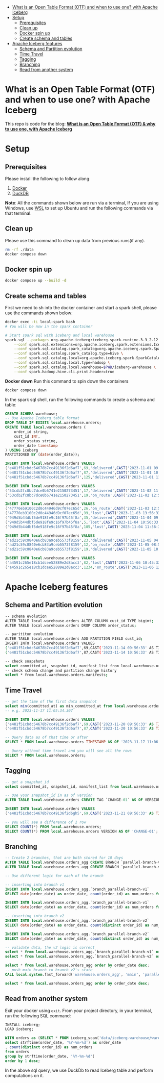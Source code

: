 - [What is an Open Table Format (OTF) and when to use one? with Apache Iceberg](#what-is-an-open-table-format--otf--and-when-to-use-one--with-apache-iceberg)
- [Setup](#setup)
  * [Prerequisites](#prerequisites)
  * [Clean up](#clean-up)
  * [Docker spin up](#docker-spin-up)
  * [Create schema and tables](#create-schema-and-tables)
- [Apache Iceberg features](#apache-iceberg-features)
  * [Schema and Partition evolution](#schema-and-partition-evolution)
  * [Time Travel](#time-travel)
  * [Tagging](#tagging)
  * [Branching](#branching)
  * [Read from another system](#read-from-another-system)


# What is an Open Table Format (OTF) and when to use one? with Apache Iceberg

This repo is code for the blog: **[What is an Open Table Format (OTF) & why to use one, with Apache Iceberg](https://www.startdataengineering.com/post/what_why_table_format/)**

# Setup

## Prerequisites

Please install the following to follow along

1. [Docker](https://docs.docker.com/engine/install/)
2. [DuckDB](https://duckdb.org/docs/installation/)

**Note**: All the commands shown below are run via a terminal, If you are using Windows, use [WSL](https://ubuntu.com/tutorials/install-ubuntu-on-wsl2-on-windows-10#1-overview) to set up Ubuntu and run the following commands via that terminal.

## Clean up

Please use this command to clean up data from previous runs(if any).

```bash
rm -rf ./data
docker compose down
```
## Docker spin up

```bash
docker compose up --build -d
```

## Create schema and tables

First we need to sh into the docker container and start a spark shell, please use the commands shown below:

```bash
docker exec -ti local-spark bash
# You will be now in the spark container

# Start spark sql with iceberg and local warehouse
spark-sql --packages org.apache.iceberg:iceberg-spark-runtime-3.3_2.12:1.4.2\
    --conf spark.sql.extensions=org.apache.iceberg.spark.extensions.IcebergSparkSessionExtensions \
    --conf spark.sql.catalog.spark_catalog=org.apache.iceberg.spark.SparkSessionCatalog \
    --conf spark.sql.catalog.spark_catalog.type=hive \
    --conf spark.sql.catalog.local=org.apache.iceberg.spark.SparkCatalog \
    --conf spark.sql.catalog.local.type=hadoop \
    --conf spark.sql.catalog.local.warehouse=$PWD/iceberg-warehouse \
    --conf spark.hadoop.hive.cli.print.header=true
```

**Docker down** Run this command to spin down the containers

```bash
docker compose down
```

In the spark sql shell, run the following commands to create a schema and table:

```sql
CREATE SCHEMA warehouse;
-- Use Apache Iceberg table format
DROP TABLE IF EXISTS local.warehouse.orders;
CREATE TABLE local.warehouse.orders (
    order_id string,
    cust_id INT,
    order_status string,
    order_date timestamp
) USING iceberg
PARTITIONED BY (date(order_date));

INSERT INTO local.warehouse.orders VALUES
('e481f51cbdc54678b7cc49136f2d6af7',69,'delivered',CAST('2023-11-01 09:56:33' AS TIMESTAMP)),
('e481f51cbdc54678b7cc49136f2d6af7',87,'delivered',CAST('2023-11-01 10:56:33' AS TIMESTAMP)),
('e481f51cbdc54678b7cc49136f2d6af7',125,'delivered',CAST('2023-11-01 11:56:33' AS TIMESTAMP));

INSERT INTO local.warehouse.orders VALUES
('53cdb2fc8bc7dce0b6741e2150273451',17,'delivered',CAST('2023-11-02 11:56:33' AS TIMESTAMP)),
('53cdb2fc8bc7dce0b6741e2150273451',19,'on_route',CAST('2023-11-02 12:56:33' AS TIMESTAMP));

INSERT INTO local.warehouse.orders VALUES
('47770eb9100c2d0c44946d9cf07ec65d',26,'on_route',CAST('2023-11-03 12:56:33' AS TIMESTAMP)),
('47770eb9100c2d0c44946d9cf07ec65d',99,'lost',CAST('2023-11-03 13:56:33' AS TIMESTAMP)),
('949d5b44dbf5de918fe9c16f97b45f8a',35,'delivered',CAST('2023-11-04 09:56:33' AS TIMESTAMP)),
('949d5b44dbf5de918fe9c16f97b45f8a',5,'lost',CAST('2023-11-04 10:56:33' AS TIMESTAMP)),
('949d5b44dbf5de918fe9c16f97b45f8a',105,'lost',CAST('2023-11-04 11:56:33' AS TIMESTAMP));

INSERT INTO local.warehouse.orders VALUES
('ad21c59c0840e6cb83a9ceb5573f8159',23,'delivered',CAST('2023-11-05 04:56:33' AS TIMESTAMP)),
('ad21c59c0840e6cb83a9ceb5573f8159',12,'on_route',CAST('2023-11-05 08:56:33' AS TIMESTAMP)),
('ad21c59c0840e6cb83a9ceb5573f8159',19,'delivered',CAST('2023-11-05 10:56:33' AS TIMESTAMP));

INSERT INTO local.warehouse.orders VALUES
('a4591c265e18cb1dcee52889e2d8acc3',82,'lost',CAST('2023-11-06 10:45:33' AS TIMESTAMP)),
('a4591c265e18cb1dcee52889e2d8acc3',1234,'on_route',CAST('2023-11-06 12:45:33' AS TIMESTAMP));
```

# Apache Iceberg features

## Schema and Partition evolution

```bash
-- schema evolution
ALTER TABLE local.warehouse.orders ALTER COLUMN cust_id TYPE bigint;
ALTER TABLE local.warehouse.orders DROP COLUMN order_status;

-- parititon evolution
ALTER TABLE local.warehouse.orders ADD PARTITION FIELD cust_id;
INSERT INTO local.warehouse.orders VALUES 
('e481f51cbdc54678b7cc49136f2d6af7',69,CAST('2023-11-14 09:56:33' AS TIMESTAMP)),
('e481f51cbdc54678b7cc49136f2d6af7',87,CAST('2023-11-14 10:56:33' AS TIMESTAMP));

-- check snapshots
select committed_at, snapshot_id, manifest_list from local.warehouse.orders.snapshots;
-- check schema change and partition change history
select * from local.warehouse.orders.manifests;
```

## Time Travel

```sql
-- get the time of the first data snapshot
select min(committed_at) as min_committed_at from local.warehouse.orders.snapshots;
-- e.g. 2023-11-17 11:05:34.307

INSERT INTO local.warehouse.orders VALUES 
('e481f51cbdc54678b7cc49136f2d6af7',69,CAST('2023-11-20 09:56:33' AS TIMESTAMP)),
('e481f51cbdc54678b7cc49136f2d6af7',87,CAST('2023-11-20 10:56:33' AS TIMESTAMP));

-- Query data as of that time or after
SELECT * FROM local.warehouse.orders TIMESTAMP AS OF '2023-11-17 11:06:00.00';

-- Query without time travel and you will see all the rows
SELECT * FROM local.warehouse.orders;
```

## Tagging 

```sql
-- get a snapshot_id
select committed_at, snapshot_id, manifest_list from local.warehouse.orders.snapshots;

-- Use your snapshot_id in as of version
ALTER TABLE local.warehouse.orders CREATE TAG `CHANGE-01` AS OF VERSION 3277809923527865161 RETAIN 10 DAYS;

INSERT INTO local.warehouse.orders VALUES 
('e481f51cbdc54678b7cc49136f2d6gh5',69,CAST('2023-11-21 09:56:33' AS TIMESTAMP));

-- you will see a difference of 1 row
SELECT COUNT(*) FROM local.warehouse.orders;
SELECT COUNT(*) FROM local.warehouse.orders VERSION AS OF 'CHANGE-01';
```
## Branching

```sql
-- Create 2 branches, that are both stored for 10 days
ALTER TABLE local.warehouse.orders_agg CREATE BRANCH `parallel-branch-v1` RETAIN 10 DAYS;
ALTER TABLE local.warehouse.orders_agg CREATE BRANCH `parallel-branch-v2` RETAIN 10 DAYS;

-- Use different logic for each of the branch

-- inserting into branch v1
INSERT INTO local.warehouse.orders_agg.`branch_parallel-branch-v1`
SELECT date(order_date) as order_date, count(order_id) as num_orders from local.warehouse.orders WHERE date(order_date) = '2023-11-03' GROUP BY 1;

INSERT INTO local.warehouse.orders_agg.`branch_parallel-branch-v1`
SELECT date(order_date) as order_date, count(order_id) as num_orders from local.warehouse.orders WHERE date(order_date) = '2023-11-04' GROUP BY 1;

-- inserting into branch v2
INSERT INTO local.warehouse.orders_agg.`branch_parallel-branch-v2`
SELECT date(order_date) as order_date, count(distinct order_id) as num_orders from local.warehouse.orders WHERE date(order_date) = '2023-11-03' GROUP BY 1;

INSERT INTO local.warehouse.orders_agg.`branch_parallel-branch-v2`
SELECT date(order_date) as order_date, count(distinct order_id) as num_orders from local.warehouse.orders WHERE date(order_date) = '2023-11-04' GROUP BY 1;

-- validate data, the v2 logic is correct
select * from local.warehouse.orders_agg.`branch_parallel-branch-v1` order by order_date;
select * from local.warehouse.orders_agg.`branch_parallel-branch-v2` order by order_date;

select * from local.warehouse.orders_agg order by order_date desc; 
-- push main branch to branch v2's state
CALL local.system.fast_forward('warehouse.orders_agg', 'main', 'parallel-branch-v2');

select * from local.warehouse.orders_agg order by order_date desc;
```

## Read from another system

Exit your docker using `exit`. From your project directory, in your terminal, run the following SQL command:

```sql
INSTALL iceberg;
LOAD iceberg;

WITH orders as (SELECT * FROM iceberg_scan('data/iceberg-warehouse/warehouse/orders', ALLOW_MOVED_PATHS=true))
select strftime(order_date, '%Y-%m-%d') as order_date
, count(distinct order_id) as num_orders
from orders 
group by strftime(order_date, '%Y-%m-%d') 
order by 1 desc;
```

In the above sql query, we use DuckDb to read Iceberg table and perform computations on it.
